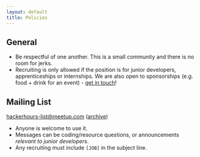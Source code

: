 ```yaml
---
layout: default
title: Policies
---
```


## General

* Be respectful of one another.  This is a small community and there is no room for jerks.
* Recruiting is only allowed if the position is for junior developers, apprenticeships or internships.  We are also open to sponsorships (e.g. food + drink for an event) - [get in touch](/about.html#toc_2)!

## Mailing List

hackerhours-list@meetup.com ([archive](http://www.meetup.com/hackerhours/messages/archive/))

* Anyone is welcome to use it.
* Messages can be coding/resource questions, or announcements *relevant to junior developers*.
* Any recruiting must include `[JOB]` in the subject line.
